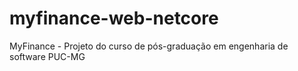 # myfinance-web-netcore
MyFinance - Projeto do curso de pós-graduação em engenharia de software PUC-MG
